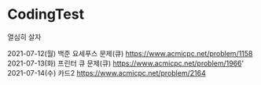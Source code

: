 # CodingTest

열심히 살자


 2021-07-12(월) 백준 요세푸스 문제(큐) https://www.acmicpc.net/problem/1158
 2021-07-13(화) 프린터 큐 문제(큐) https://www.acmicpc.net/problem/1966'
 2021-07-14(수) 카드2 https://www.acmicpc.net/problem/2164
 
